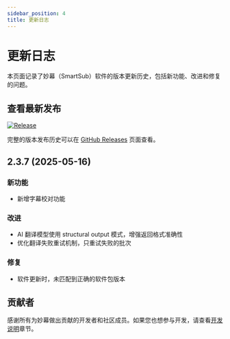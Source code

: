 ```yaml
---
sidebar_position: 4
title: 更新日志
---
```


# 更新日志

本页面记录了妙幕（SmartSub）软件的版本更新历史，包括新功能、改进和修复的问题。

## 查看最新发布

[![Release](https://img.shields.io/github/v/release/buxuku/SmartSub?style=flat-square&logo=github&color=blue)](https://github.com/buxuku/SmartSub/releases/latest)

完整的版本发布历史可以在 [GitHub Releases](https://github.com/buxuku/SmartSub/releases) 页面查看。

## 2.3.7 (2025-05-16)

### 新功能

- 新增字幕校对功能

### 改进

- AI 翻译模型使用 structural output 模式，增强返回格式准确性
- 优化翻译失败重试机制，只重试失败的批次

### 修复

- 软件更新时，未匹配到正确的软件包版本

## 贡献者

感谢所有为妙幕做出贡献的开发者和社区成员。如果您也想参与开发，请查看[开发说明](./development)章节。

